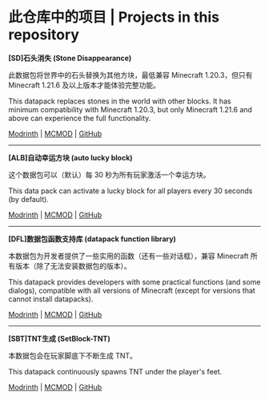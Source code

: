 # 此仓库中的项目 | Projects in this repository

**[SD]石头消失 (Stone Disappearance)**

此数据包将世界中的石头替换为其他方块，最低兼容 Minecraft 1.20.3，但只有 Minecraft 1.21.6 及以上版本才能体验完整功能。

This datapack replaces stones in the world with other blocks. It has minimum compatibility with Minecraft 1.20.3, but only Minecraft 1.21.6 and above can experience the full functionality.

[Modrinth](https://modrinth.com/project/WD7HqNGg) | [MCMOD](https://www.mcmod.cn/class/17176.html) | [GitHub](https://github.com/WhiteElephant-abc/datapack/tree/main/stone-disappearance)

---

**[ALB]自动幸运方块 (auto lucky block)**

这个数据包可以（默认）每 30 秒为所有玩家激活一个幸运方块。

This data pack can activate a lucky block for all players every 30 seconds (by default).

[Modrinth](https://modrinth.com/project/iLfrlAo2) | [MCMOD](https://www.mcmod.cn/class/17203.html) | [GitHub](https://github.com/WhiteElephant-abc/datapack/tree/main/auto-lucky-block)

---

**[DFL]数据包函数支持库 (datapack function library)**

本数据包为开发者提供了一些实用的函数（还有一些对话框），兼容 Minecraft 所有版本（除了无法安装数据包的版本）。

This datapack provides developers with some practical functions (and some dialogs), compatible with all versions of Minecraft (except for versions that cannot install datapacks).

[Modrinth](https://modrinth.com/project/xfcXTP3W) | [MCMOD](https://www.mcmod.cn/class/17244.html) | [GitHub](https://github.com/WhiteElephant-abc/datapack/tree/main/datapack-function-library)

---

**[SBT]TNT生成 (SetBlock-TNT)**

本数据包会在玩家脚底下不断生成 TNT。

This datapack continuously spawns TNT under the player's feet.

[Modrinth](https://modrinth.com/project/x9cTWnQD) | [MCMOD](https://www.mcmod.cn/class/17429.html) | [GitHub](https://github.com/WhiteElephant-abc/datapack/tree/main/SetBlock-TNT)

